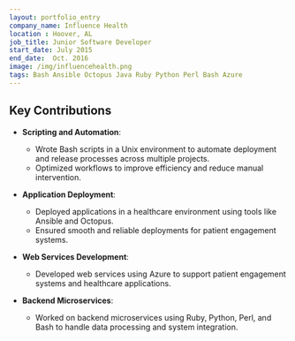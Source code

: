 ```yaml
---
layout: portfolio_entry
company_name: Influence Health
location : Hoover, AL
job_title: Junior Software Developer
start_date: July 2015
end_date:  Oct. 2016
image: /img/influencehealth.png
tags: Bash Ansible Octopus Java Ruby Python Perl Bash Azure 
---
```


## Key Contributions

- **Scripting and Automation**:
  - Wrote Bash scripts in a Unix environment to automate deployment and release processes across multiple projects.
  - Optimized workflows to improve efficiency and reduce manual intervention.

- **Application Deployment**:
  - Deployed applications in a healthcare environment using tools like Ansible and Octopus.
  - Ensured smooth and reliable deployments for patient engagement systems.

- **Web Services Development**:
  - Developed web services using Azure to support patient engagement systems and healthcare applications.

- **Backend Microservices**:
  - Worked on backend microservices using Ruby, Python, Perl, and Bash to handle data processing and system integration.